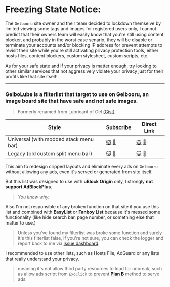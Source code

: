 # Freezing State Notice:

The `Gelbooru` site owner and their team decided to lockdown themselve by limited viewing some tags and images for registered users only, I cannot predict that their owners team will easily know that you're still using content blocker, and probably in the worst case senario, they will be disable or terminate your accounts and/or blocking IP address for prevent attempts to revisit their site while you're still activating privacy protection tools, either hosts files, content blockers, custom stylesheet, custom scripts, etc.

As for your safe state and if your privacy is matter enough, try looking to other similar services that not aggressively violate your privacy just for their profits like that site itself!

-----

### GelboLube is a filterlist that target to use on Gelbooru, an image board site that have safe and not safe images.
> Formerly renamed from Lubricant of Gel [(Gist)](https://gist.github.com/kowith337/54c072b3dbb66862ee5ac1110e7e402a)

| **Style** | **Subscribe** | **Direct Link** |
| ------------ | ------------- |  ------------- |
| Universal (with modded stack menu bar) | [:cat:](https://subscribe.adblockplus.org/?location=https%3A%2F%2Fgithub.com%2Fkowith337%2FPersonalFilterListCollection%2Fraw%2Fmaster%2Ffilterlist%2Fimageboard%2FGelboLube.txt&amp;title=GelboLube%20for%20Chromium%20or%20Firefox%20WebExt) [:pill:](https://subscribe.adblockplus.org/?location=https%3A%2F%2Fgitlab.com%2Fkowith337%2FPersonalFilterListCollection%2Fraw%2Fmaster%2Ffilterlist%2Fimageboard%2FGelboLube.txt&amp;title=GelboLube%20for%20Chromium%20or%20Firefox%20WebExt) | [:cat:](https://github.com/kowith337/PersonalFilterListCollection/raw/master/filterlist/imageboard/GelboLube.txt) [:pill:](https://gitlab.com/kowith337/PersonalFilterListCollection/raw/master/filterlist/imageboard/GelboLube.txt) |
| Legacy (old custom split menu bar) | [:cat:](https://subscribe.adblockplus.org/?location=https%3A%2F%2Fgithub.com%2Fkowith337%2FPersonalFilterListCollection%2Fraw%2Fmaster%2Ffilterlist%2Fimageboard%2FGelboLube-Legacy.txt&amp;title=GelboLube%20for%20Firefox%20Legacy) [:pill:](https://subscribe.adblockplus.org/?location=https%3A%2F%2Fgitlab.com%2Fkowith337%2FPersonalFilterListCollection%2Fraw%2Fmaster%2Ffilterlist%2Fimageboard%2FGelboLube-Legacy.txt&amp;title=GelboLube%20for%20Firefox%20Legacy) | [:cat:](https://github.com/kowith337/PersonalFilterListCollection/raw/master/filterlist/imageboard/GelboLube-Legacy.txt) [:pill:](https://gitlab.com/kowith337/PersonalFilterListCollection/raw/master/filterlist/imageboard/GelboLube-Legacy.txt) |

This aim to redesign cripped layouts and eliminate every ads on `Gelbooru` without allowing any ads, even it's served or generated from site itself.

But this list was designed to use with **uBlock Origin** only, I strongly **not support AdBlockPlus**.

> *You know why.*

Also I'm not responsible of any broken function on that site if you use this list and combined with **EasyList** or **Fanboy List** because it's messed some functionality (like hide search bar, page number, or something else that matter to use.)

> Unless you've found my filterlist was broke some function and surely it's this filterlist false, if you're not sure, you can check the logger and report back to me via [issue dashboard](https://github.com/kowith337/PersonalFilterListCollection/issues/labels/Site%3A%20Gelbooru).

I recommended to use other lists, such as Hosts File, AdGuard or any lists that really understand your privacy.

> meaning it's not allow third party resources to load for unbreak, such as allow ads script from `ExoClick` to prevent **[Plan B](https://github.com/kowith337/GelboLube/wiki/Blocking-rule-explanation#ublock-resource-injection-rule)** method to serve ads.